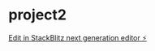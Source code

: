 # project2

[Edit in StackBlitz next generation editor ⚡️](https://stackblitz.com/~/github.com/Dree2001/project2)